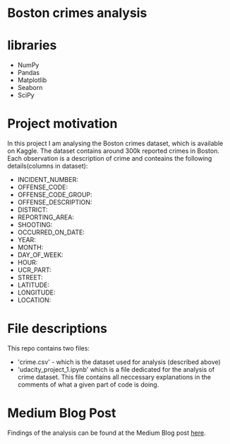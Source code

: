# Boston crimes analysis

# libraries
- NumPy
- Pandas
- Matplotlib
- Seaborn
- SciPy

# Project motivation
In this project I am analysing the Boston crimes dataset, which is available on Kaggle. The dataset contains around 300k reported crimes in Boston. Each observation is a description of crime and conteains the following details(columns in dataset):
- INCIDENT_NUMBER:
- OFFENSE_CODE:
- OFFENSE_CODE_GROUP:
- OFFENSE_DESCRIPTION:
- DISTRICT:
- REPORTING_AREA: 
- SHOOTING:
- OCCURRED_ON_DATE:
- YEAR:
- MONTH:
- DAY_OF_WEEK:
- HOUR:
- UCR_PART: 
- STREET:
- LATITUDE:
- LONGITUDE:
- LOCATION:

# File descriptions
This repo contains two files:
- 'crime.csv' - which is the dataset used for analysis (described above)
- 'udacity_project_1.ipynb' which is a file dedicated for the analysis of crime dataset. This file contains all neccessary explanations in the comments of what a given part of code is doing. 

# Medium Blog Post
Findings of the analysis can be found at the Medium Blog post [here](https://medium.com/@tomekfaber_55869/data-that-will-help-you-save-your-life-c97413bf2c4c).

